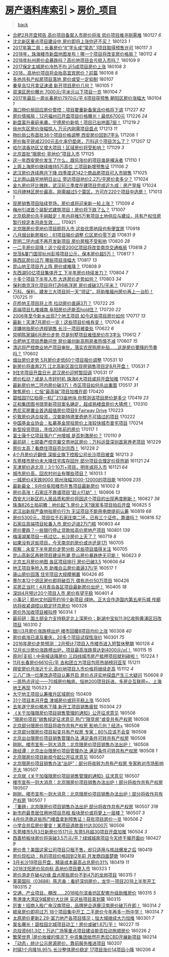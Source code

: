 [房产语料库索引](../../README.md)  > [房价_项目](房价_项目.md)
====
> [back](../README.md)

- [合肥2月开盘预告 高价项目备案入市房价将涨 低价项目难寻刚需难](http://jkwz.applinzi.com/ittc/7063249684695352326.html#%E5%90%88%E8%82%A52%E6%9C%88%E5%BC%80%E7%9B%98%E9%A2%84%E5%91%8A+%E9%AB%98%E4%BB%B7%E9%A1%B9%E7%9B%AE%E5%A4%87%E6%A1%88%E5%85%A5%E5%B8%82%E6%88%BF%E4%BB%B7%E5%B0%86%E6%B6%A8+%E4%BD%8E%E4%BB%B7%E9%A1%B9%E7%9B%AE%E9%9A%BE%E5%AF%BB%E5%88%9A%E9%9C%80%E9%9A%BE) 180127 *6* 
- [沈北新区重点项目建设中 房价即将上涨你还不买？](http://jkwz.applinzi.com/ittc/7061792158502093830.html#%E6%B2%88%E5%8C%97%E6%96%B0%E5%8C%BA%E9%87%8D%E7%82%B9%E9%A1%B9%E7%9B%AE%E5%BB%BA%E8%AE%BE%E4%B8%AD+%E6%88%BF%E4%BB%B7%E5%8D%B3%E5%B0%86%E4%B8%8A%E6%B6%A8%E4%BD%A0%E8%BF%98%E4%B8%8D%E4%B9%B0%EF%BC%9F) 180123 *1* 
- [2017年第二周：长春房价“8”字头成“常态” 1项目取得预售许可](http://jkwz.applinzi.com/ittc/7059499693942244359.html#2017%E5%B9%B4%E7%AC%AC%E4%BA%8C%E5%91%A8%EF%BC%9A%E9%95%BF%E6%98%A5%E6%88%BF%E4%BB%B7%E2%80%9C8%E2%80%9D%E5%AD%97%E5%A4%B4%E6%88%90%E2%80%9C%E5%B8%B8%E6%80%81%E2%80%9D+1%E9%A1%B9%E7%9B%AE%E5%8F%96%E5%BE%97%E9%A2%84%E5%94%AE%E8%AE%B8%E5%8F%AF) 180117 *3* 
- [2018年，珠海楼市新盘地图发布！哪一个项目将改变房价格局？](http://jkwz.applinzi.com/ittc/7057795721451799568.html#2018%E5%B9%B4%EF%BC%8C%E7%8F%A0%E6%B5%B7%E6%A5%BC%E5%B8%82%E6%96%B0%E7%9B%98%E5%9C%B0%E5%9B%BE%E5%8F%91%E5%B8%83%EF%BC%81%E5%93%AA%E4%B8%80%E4%B8%AA%E9%A1%B9%E7%9B%AE%E5%B0%86%E6%94%B9%E5%8F%98%E6%88%BF%E4%BB%B7%E6%A0%BC%E5%B1%80%EF%BC%9F) 180112 *4* 
- [2018年杭州房价会暴跌吗？高价地项目会亏损入市吗？](http://jkwz.applinzi.com/ittc/7056608805377278992.html#2018%E5%B9%B4%E6%9D%AD%E5%B7%9E%E6%88%BF%E4%BB%B7%E4%BC%9A%E6%9A%B4%E8%B7%8C%E5%90%97%EF%BC%9F%E9%AB%98%E4%BB%B7%E5%9C%B0%E9%A1%B9%E7%9B%AE%E4%BC%9A%E4%BA%8F%E6%8D%9F%E5%85%A5%E5%B8%82%E5%90%97%EF%BC%9F) 180109 *9* 
- [2017保定主城房价冷热不均 近5成项目房价上涨](http://jkwz.applinzi.com/ittc/7056166196301267985.html#2017%E4%BF%9D%E5%AE%9A%E4%B8%BB%E5%9F%8E%E6%88%BF%E4%BB%B7%E5%86%B7%E7%83%AD%E4%B8%8D%E5%9D%87+%E8%BF%915%E6%88%90%E9%A1%B9%E7%9B%AE%E6%88%BF%E4%BB%B7%E4%B8%8A%E6%B6%A8) 180108 *3* 
- [2018，高地价项目将会抬高宜宾房价？前篇](http://jkwz.applinzi.com/ittc/7056133427286246407.html#2018%EF%BC%8C%E9%AB%98%E5%9C%B0%E4%BB%B7%E9%A1%B9%E7%9B%AE%E5%B0%86%E4%BC%9A%E6%8A%AC%E9%AB%98%E5%AE%9C%E5%AE%BE%E6%88%BF%E4%BB%B7%EF%BC%9F%E5%89%8D%E7%AF%87) 180108 *8* 
- [多地共有产权房项目落地 房价或受一定抑制](http://jkwz.applinzi.com/ittc/7055868623170569222.html#%E5%A4%9A%E5%9C%B0%E5%85%B1%E6%9C%89%E4%BA%A7%E6%9D%83%E6%88%BF%E9%A1%B9%E7%9B%AE%E8%90%BD%E5%9C%B0+%E6%88%BF%E4%BB%B7%E6%88%96%E5%8F%97%E4%B8%80%E5%AE%9A%E6%8A%91%E5%88%B6) 180107  
- [秦皇岛12月拿证速递 新开项目房价几何？](http://jkwz.applinzi.com/ittc/7054994026615276561.html#%E7%A7%A6%E7%9A%87%E5%B2%9B12%E6%9C%88%E6%8B%BF%E8%AF%81%E9%80%9F%E9%80%92+%E6%96%B0%E5%BC%80%E9%A1%B9%E7%9B%AE%E6%88%BF%E4%BB%B7%E5%87%A0%E4%BD%95%EF%BC%9F) 180105 *1* 
- [双滦区房价曝光 7000元/平米元以下项目一览](http://jkwz.applinzi.com/ittc/7054780197331534855.html#%E5%8F%8C%E6%BB%A6%E5%8C%BA%E6%88%BF%E4%BB%B7%E6%9B%9D%E5%85%89+7000%E5%85%83%2F%E5%B9%B3%E7%B1%B3%E5%85%83%E4%BB%A5%E4%B8%8B%E9%A1%B9%E7%9B%AE%E4%B8%80%E8%A7%88) 180104 *7* 
- [2017年最后一周长春房价7970元/平 6项目获预售 朝阳区房价涨幅大](http://jkwz.applinzi.com/ittc/7054747978894410762.html#2017%E5%B9%B4%E6%9C%80%E5%90%8E%E4%B8%80%E5%91%A8%E9%95%BF%E6%98%A5%E6%88%BF%E4%BB%B77970%E5%85%83%2F%E5%B9%B3+6%E9%A1%B9%E7%9B%AE%E8%8E%B7%E9%A2%84%E5%94%AE+%E6%9C%9D%E9%98%B3%E5%8C%BA%E6%88%BF%E4%BB%B7%E6%B6%A8%E5%B9%85%E5%A4%A7) 180104 *1* 
- [海口物价局回应房价管控：项目要重新备案且价格将下调](http://jkwz.applinzi.com/ittc/7051806024007156752.html#%E6%B5%B7%E5%8F%A3%E7%89%A9%E4%BB%B7%E5%B1%80%E5%9B%9E%E5%BA%94%E6%88%BF%E4%BB%B7%E7%AE%A1%E6%8E%A7%EF%BC%9A%E9%A1%B9%E7%9B%AE%E8%A6%81%E9%87%8D%E6%96%B0%E5%A4%87%E6%A1%88%E4%B8%94%E4%BB%B7%E6%A0%BC%E5%B0%86%E4%B8%8B%E8%B0%83) 171227 *82* 
- [房价情报局：12月福州已开盘项目价格曝光！最低6700元](http://jkwz.applinzi.com/ittc/7051476626754241553.html#%E6%88%BF%E4%BB%B7%E6%83%85%E6%8A%A5%E5%B1%80%EF%BC%9A12%E6%9C%88%E7%A6%8F%E5%B7%9E%E5%B7%B2%E5%BC%80%E7%9B%98%E9%A1%B9%E7%9B%AE%E4%BB%B7%E6%A0%BC%E6%9B%9D%E5%85%89%EF%BC%81%E6%9C%80%E4%BD%8E6700%E5%85%83) 171226 *24* 
- [新盘富升豪庭来袭，宁德房价新低！项目已出地面7层！](http://jkwz.applinzi.com/ittc/7048836610639004689.html#%E6%96%B0%E7%9B%98%E5%AF%8C%E5%8D%87%E8%B1%AA%E5%BA%AD%E6%9D%A5%E8%A2%AD%EF%BC%8C%E5%AE%81%E5%BE%B7%E6%88%BF%E4%BB%B7%E6%96%B0%E4%BD%8E%EF%BC%81%E9%A1%B9%E7%9B%AE%E5%B7%B2%E5%87%BA%E5%9C%B0%E9%9D%A27%E5%B1%82%EF%BC%81) 171219 *2* 
- [徐州东区房价涨幅惊人 万元内刚需项目盘点](http://jkwz.applinzi.com/ittc/7046502911801033745.html#%E5%BE%90%E5%B7%9E%E4%B8%9C%E5%8C%BA%E6%88%BF%E4%BB%B7%E6%B6%A8%E5%B9%85%E6%83%8A%E4%BA%BA+%E4%B8%87%E5%85%83%E5%86%85%E5%88%9A%E9%9C%80%E9%A1%B9%E7%9B%AE%E7%9B%98%E7%82%B9) 171213 *11* 
- [物价局公布首批36个项目价格调整 西安房价回到7字头](http://jkwz.applinzi.com/ittc/7044728281444647953.html#%E7%89%A9%E4%BB%B7%E5%B1%80%E5%85%AC%E5%B8%83%E9%A6%96%E6%89%B936%E4%B8%AA%E9%A1%B9%E7%9B%AE%E4%BB%B7%E6%A0%BC%E8%B0%83%E6%95%B4+%E8%A5%BF%E5%AE%89%E6%88%BF%E4%BB%B7%E5%9B%9E%E5%88%B07%E5%AD%97%E5%A4%B4) 171208 *1* 
- [房价每平锐减2200元去化率仍垫底，万科这个项目怎么了？](http://jkwz.applinzi.com/ittc/7044282402979972113.html#%E6%88%BF%E4%BB%B7%E6%AF%8F%E5%B9%B3%E9%94%90%E5%87%8F2200%E5%85%83%E5%8E%BB%E5%8C%96%E7%8E%87%E4%BB%8D%E5%9E%AB%E5%BA%95%EF%BC%8C%E4%B8%87%E7%A7%91%E8%BF%99%E4%B8%AA%E9%A1%B9%E7%9B%AE%E6%80%8E%E4%B9%88%E4%BA%86%EF%BC%9F) 171207 *12* 
- [哈尔滨香坊区又增大项目！区域房价将受影响？](http://jkwz.applinzi.com/ittc/7041301575266468881.html#%E5%93%88%E5%B0%94%E6%BB%A8%E9%A6%99%E5%9D%8A%E5%8C%BA%E5%8F%88%E5%A2%9E%E5%A4%A7%E9%A1%B9%E7%9B%AE%EF%BC%81%E5%8C%BA%E5%9F%9F%E6%88%BF%E4%BB%B7%E5%B0%86%E5%8F%97%E5%BD%B1%E5%93%8D%EF%BC%9F) 171129 *3* 
- [北京首批“限房价 竞地价”项目入市](http://jkwz.applinzi.com/ittc/7039971934857593873.html#%E5%8C%97%E4%BA%AC%E9%A6%96%E6%89%B9%E2%80%9C%E9%99%90%E6%88%BF%E4%BB%B7+%E7%AB%9E%E5%9C%B0%E4%BB%B7%E2%80%9D%E9%A1%B9%E7%9B%AE%E5%85%A5%E5%B8%82) 171125  
- [这一年西安房价发生了什么，跟风涨价的项目谁是裸泳者](http://jkwz.applinzi.com/ittc/7034440768444433425.html#%E8%BF%99%E4%B8%80%E5%B9%B4%E8%A5%BF%E5%AE%89%E6%88%BF%E4%BB%B7%E5%8F%91%E7%94%9F%E4%BA%86%E4%BB%80%E4%B9%88%EF%BC%8C%E8%B7%9F%E9%A3%8E%E6%B6%A8%E4%BB%B7%E7%9A%84%E9%A1%B9%E7%9B%AE%E8%B0%81%E6%98%AF%E8%A3%B8%E6%B3%B3%E8%80%85) 171110 *1* 
- [上周上海房价继续维持5万高位 三项目新增预售证](http://jkwz.applinzi.com/ittc/7032893443574072336.html#%E4%B8%8A%E5%91%A8%E4%B8%8A%E6%B5%B7%E6%88%BF%E4%BB%B7%E7%BB%A7%E7%BB%AD%E7%BB%B4%E6%8C%815%E4%B8%87%E9%AB%98%E4%BD%8D+%E4%B8%89%E9%A1%B9%E7%9B%AE%E6%96%B0%E5%A2%9E%E9%A2%84%E5%94%AE%E8%AF%81) 171106 *2* 
- [武汉房价连续两月下降 四季度这142个商品房项目可入市销售](http://jkwz.applinzi.com/ittc/7028430849173881873.html#%E6%AD%A6%E6%B1%89%E6%88%BF%E4%BB%B7%E8%BF%9E%E7%BB%AD%E4%B8%A4%E6%9C%88%E4%B8%8B%E9%99%8D+%E5%9B%9B%E5%AD%A3%E5%BA%A6%E8%BF%99142%E4%B8%AA%E5%95%86%E5%93%81%E6%88%BF%E9%A1%B9%E7%9B%AE%E5%8F%AF%E5%85%A5%E5%B8%82%E9%94%80%E5%94%AE) 171025  
- [江北雨山路宅地明日出让 旁边项目地价2.2万/平房价卖多少？](http://jkwz.applinzi.com/ittc/7028059862003614736.html#%E6%B1%9F%E5%8C%97%E9%9B%A8%E5%B1%B1%E8%B7%AF%E5%AE%85%E5%9C%B0%E6%98%8E%E6%97%A5%E5%87%BA%E8%AE%A9+%E6%97%81%E8%BE%B9%E9%A1%B9%E7%9B%AE%E5%9C%B0%E4%BB%B72.2%E4%B8%87%2F%E5%B9%B3%E6%88%BF%E4%BB%B7%E5%8D%96%E5%A4%9A%E5%B0%91%EF%BC%9F) 171024  
- [金九房价环比微跌，武汉前三季度在建项目完成近九成｜房产早报](http://jkwz.applinzi.com/ittc/7027918761720546320.html#%E9%87%91%E4%B9%9D%E6%88%BF%E4%BB%B7%E7%8E%AF%E6%AF%94%E5%BE%AE%E8%B7%8C%EF%BC%8C%E6%AD%A6%E6%B1%89%E5%89%8D%E4%B8%89%E5%AD%A3%E5%BA%A6%E5%9C%A8%E5%BB%BA%E9%A1%B9%E7%9B%AE%E5%AE%8C%E6%88%90%E8%BF%91%E4%B9%9D%E6%88%90%EF%BD%9C%E6%88%BF%E4%BA%A7%E6%97%A9%E6%8A%A5) 171024  
- [10月碑林区房价最高，刚需越过5个雷区，方可在220个项目中选房！](http://jkwz.applinzi.com/ittc/7023831971967534097.html#10%E6%9C%88%E7%A2%91%E6%9E%97%E5%8C%BA%E6%88%BF%E4%BB%B7%E6%9C%80%E9%AB%98%EF%BC%8C%E5%88%9A%E9%9C%80%E8%B6%8A%E8%BF%875%E4%B8%AA%E9%9B%B7%E5%8C%BA%EF%BC%8C%E6%96%B9%E5%8F%AF%E5%9C%A8220%E4%B8%AA%E9%A1%B9%E7%9B%AE%E4%B8%AD%E9%80%89%E6%88%BF%EF%BC%81) 171013 *1* 
- [现房销售项目陆续登场，房价或将迎来新一轮上涨？](http://jkwz.applinzi.com/ittc/7022519501881607184.html#%E7%8E%B0%E6%88%BF%E9%94%80%E5%94%AE%E9%A1%B9%E7%9B%AE%E9%99%86%E7%BB%AD%E7%99%BB%E5%9C%BA%EF%BC%8C%E6%88%BF%E4%BB%B7%E6%88%96%E5%B0%86%E8%BF%8E%E6%9D%A5%E6%96%B0%E4%B8%80%E8%BD%AE%E4%B8%8A%E6%B6%A8%EF%BC%9F) 171009 *4* 
- [梅州引进首个装配式建筑项目！房价将下跌了么？](http://jkwz.applinzi.com/ittc/7021737233319724049.html#%E6%A2%85%E5%B7%9E%E5%BC%95%E8%BF%9B%E9%A6%96%E4%B8%AA%E8%A3%85%E9%85%8D%E5%BC%8F%E5%BB%BA%E7%AD%91%E9%A1%B9%E7%9B%AE%EF%BC%81%E6%88%BF%E4%BB%B7%E5%B0%86%E4%B8%8B%E8%B7%8C%E4%BA%86%E4%B9%88%EF%BC%9F) 171007  
- [北京稳房价杀手锏敲定！年内将推5万套项目土地供应与建设，共有产权住房暂行规定本月底生效……](http://jkwz.applinzi.com/ittc/7015692478689330192.html#%E5%8C%97%E4%BA%AC%E7%A8%B3%E6%88%BF%E4%BB%B7%E6%9D%80%E6%89%8B%E9%94%8F%E6%95%B2%E5%AE%9A%EF%BC%81%E5%B9%B4%E5%86%85%E5%B0%86%E6%8E%A85%E4%B8%87%E5%A5%97%E9%A1%B9%E7%9B%AE%E5%9C%9F%E5%9C%B0%E4%BE%9B%E5%BA%94%E4%B8%8E%E5%BB%BA%E8%AE%BE%EF%BC%8C%E5%85%B1%E6%9C%89%E4%BA%A7%E6%9D%83%E4%BD%8F%E6%88%BF%E6%9A%82%E8%A1%8C%E8%A7%84%E5%AE%9A%E6%9C%AC%E6%9C%88%E5%BA%95%E7%94%9F%E6%95%88%E2%80%A6%E2%80%A6) 170921  
- [北京限房价竞地价项目即将入市 这些优质地段也有便宜房](http://jkwz.applinzi.com/ittc/7014665865440789521.html#%E5%8C%97%E4%BA%AC%E9%99%90%E6%88%BF%E4%BB%B7%E7%AB%9E%E5%9C%B0%E4%BB%B7%E9%A1%B9%E7%9B%AE%E5%8D%B3%E5%B0%86%E5%85%A5%E5%B8%82+%E8%BF%99%E4%BA%9B%E4%BC%98%E8%B4%A8%E5%9C%B0%E6%AE%B5%E4%B9%9F%E6%9C%89%E4%BE%BF%E5%AE%9C%E6%88%BF) 170918  
- [八月烟台新房报价：61项目报价调整 仨区房价零下调](http://jkwz.applinzi.com/ittc/7007964546093024273.html#%E5%85%AB%E6%9C%88%E7%83%9F%E5%8F%B0%E6%96%B0%E6%88%BF%E6%8A%A5%E4%BB%B7%EF%BC%9A61%E9%A1%B9%E7%9B%AE%E6%8A%A5%E4%BB%B7%E8%B0%83%E6%95%B4+%E4%BB%A8%E5%8C%BA%E6%88%BF%E4%BB%B7%E9%9B%B6%E4%B8%8B%E8%B0%83) 170831 *9* 
- [昆明二环内或不再开发新项目 房价房租不受影响](http://jkwz.applinzi.com/ittc/7003889302646555664.html#%E6%98%86%E6%98%8E%E4%BA%8C%E7%8E%AF%E5%86%85%E6%88%96%E4%B8%8D%E5%86%8D%E5%BC%80%E5%8F%91%E6%96%B0%E9%A1%B9%E7%9B%AE+%E6%88%BF%E4%BB%B7%E6%88%BF%E7%A7%9F%E4%B8%8D%E5%8F%97%E5%BD%B1%E5%93%8D) 170820 *28* 
- [一二手房价双降！这个投资200亿项目将改变南京交通格局](http://jkwz.applinzi.com/ittc/7003192512381191184.html#%E4%B8%80%E4%BA%8C%E6%89%8B%E6%88%BF%E4%BB%B7%E5%8F%8C%E9%99%8D%EF%BC%81%E8%BF%99%E4%B8%AA%E6%8A%95%E8%B5%84200%E4%BA%BF%E9%A1%B9%E7%9B%AE%E5%B0%86%E6%94%B9%E5%8F%98%E5%8D%97%E4%BA%AC%E4%BA%A4%E9%80%9A%E6%A0%BC%E5%B1%80) 170818 *2* 
- [世茂&amp;厦门国贸杭州彭埠项目公示，保本房价超5万！](http://jkwz.applinzi.com/ittc/7002883434115253264.html#%E4%B8%96%E8%8C%82%26amp%3B%E5%8E%A6%E9%97%A8%E5%9B%BD%E8%B4%B8%E6%9D%AD%E5%B7%9E%E5%BD%AD%E5%9F%A0%E9%A1%B9%E7%9B%AE%E5%85%AC%E7%A4%BA%EF%BC%8C%E4%BF%9D%E6%9C%AC%E6%88%BF%E4%BB%B7%E8%B6%855%E4%B8%87%EF%BC%81) 170817 *1* 
- [铁西区房价过万 哪些项目涨幅大](http://jkwz.applinzi.com/ittc/7002782792356987920.html#%E9%93%81%E8%A5%BF%E5%8C%BA%E6%88%BF%E4%BB%B7%E8%BF%87%E4%B8%87+%E5%93%AA%E4%BA%9B%E9%A1%B9%E7%9B%AE%E6%B6%A8%E5%B9%85%E5%A4%A7) 170817 *13* 
- [昆山地王项目齐上阵 房价或难降？](http://jkwz.applinzi.com/ittc/6999553795393324049.html#%E6%98%86%E5%B1%B1%E5%9C%B0%E7%8E%8B%E9%A1%B9%E7%9B%AE%E9%BD%90%E4%B8%8A%E9%98%B5+%E6%88%BF%E4%BB%B7%E6%88%96%E9%9A%BE%E9%99%8D%EF%BC%9F) 170808 *9* 
- [东西湖50亿项目集体开工 下半年房价持续发力？](http://jkwz.applinzi.com/ittc/6997825014882370576.html#%E4%B8%9C%E8%A5%BF%E6%B9%9650%E4%BA%BF%E9%A1%B9%E7%9B%AE%E9%9B%86%E4%BD%93%E5%BC%80%E5%B7%A5+%E4%B8%8B%E5%8D%8A%E5%B9%B4%E6%88%BF%E4%BB%B7%E6%8C%81%E7%BB%AD%E5%8F%91%E5%8A%9B%EF%BC%9F) 170804 *7* 
- [十多个项目下半年入市 大连房价走势如何？](http://jkwz.applinzi.com/ittc/6997524605949182993.html#%E5%8D%81%E5%A4%9A%E4%B8%AA%E9%A1%B9%E7%9B%AE%E4%B8%8B%E5%8D%8A%E5%B9%B4%E5%85%A5%E5%B8%82+%E5%A4%A7%E8%BF%9E%E6%88%BF%E4%BB%B7%E8%B5%B0%E5%8A%BF%E5%A6%82%E4%BD%95%EF%BC%9F) 170803 *34* 
- [保利南京淳化项目将打造6栋洋房 房价或破3万/平米？](http://jkwz.applinzi.com/ittc/6995013329238885393.html#%E4%BF%9D%E5%88%A9%E5%8D%97%E4%BA%AC%E6%B7%B3%E5%8C%96%E9%A1%B9%E7%9B%AE%E5%B0%86%E6%89%93%E9%80%A06%E6%A0%8B%E6%B4%8B%E6%88%BF+%E6%88%BF%E4%BB%B7%E6%88%96%E7%A0%B43%E4%B8%87%2F%E5%B9%B3%E7%B1%B3%EF%BC%9F) 170727 *7* 
- [万科、保利、建发三大项目同一天“领证”，将助推福州房价再上一台阶！](http://jkwz.applinzi.com/ittc/6994292845438305296.html#%E4%B8%87%E7%A7%91%E3%80%81%E4%BF%9D%E5%88%A9%E3%80%81%E5%BB%BA%E5%8F%91%E4%B8%89%E5%A4%A7%E9%A1%B9%E7%9B%AE%E5%90%8C%E4%B8%80%E5%A4%A9%E2%80%9C%E9%A2%86%E8%AF%81%E2%80%9D%EF%BC%8C%E5%B0%86%E5%8A%A9%E6%8E%A8%E7%A6%8F%E5%B7%9E%E6%88%BF%E4%BB%B7%E5%86%8D%E4%B8%8A%E4%B8%80%E5%8F%B0%E9%98%B6%EF%BC%81) 170725 *11* 
- [花桥地王项目将上市 拉动房价直逼3万？](http://jkwz.applinzi.com/ittc/6993243750888113168.html#%E8%8A%B1%E6%A1%A5%E5%9C%B0%E7%8E%8B%E9%A1%B9%E7%9B%AE%E5%B0%86%E4%B8%8A%E5%B8%82+%E6%8B%89%E5%8A%A8%E6%88%BF%E4%BB%B7%E7%9B%B4%E9%80%BC3%E4%B8%87%EF%BC%9F) 170722 *25* 
- [高端项目扎堆城南 阜阳房价还能否hold住？](http://jkwz.applinzi.com/ittc/6992431496458404881.html#%E9%AB%98%E7%AB%AF%E9%A1%B9%E7%9B%AE%E6%89%8E%E5%A0%86%E5%9F%8E%E5%8D%97+%E9%98%9C%E9%98%B3%E6%88%BF%E4%BB%B7%E8%BF%98%E8%83%BD%E5%90%A6hold%E4%BD%8F%EF%BC%9F) 170720 *22* 
- [2006年至今新乡出现7个地王项目 如今这些项目房价如何](http://jkwz.applinzi.com/ittc/6991267062927066129.html#2006%E5%B9%B4%E8%87%B3%E4%BB%8A%E6%96%B0%E4%B9%A1%E5%87%BA%E7%8E%B07%E4%B8%AA%E5%9C%B0%E7%8E%8B%E9%A1%B9%E7%9B%AE+%E5%A6%82%E4%BB%8A%E8%BF%99%E4%BA%9B%E9%A1%B9%E7%9B%AE%E6%88%BF%E4%BB%B7%E5%A6%82%E4%BD%95) 170717 *13* 
- [最新！天津7月房价一览！这些项目价格有变！](http://jkwz.applinzi.com/ittc/6986369994769040389.html#%E6%9C%80%E6%96%B0%EF%BC%81%E5%A4%A9%E6%B4%A57%E6%9C%88%E6%88%BF%E4%BB%B7%E4%B8%80%E8%A7%88%EF%BC%81%E8%BF%99%E4%BA%9B%E9%A1%B9%E7%9B%AE%E4%BB%B7%E6%A0%BC%E6%9C%89%E5%8F%98%EF%BC%81) 170704 *4* 
- [涉嫌哄抬房价违规销售 长沙一项目被查处](http://jkwz.applinzi.com/ittc/6981916936655864836.html#%E6%B6%89%E5%AB%8C%E5%93%84%E6%8A%AC%E6%88%BF%E4%BB%B7%E8%BF%9D%E8%A7%84%E9%94%80%E5%94%AE+%E9%95%BF%E6%B2%99%E4%B8%80%E9%A1%B9%E7%9B%AE%E8%A2%AB%E6%9F%A5%E5%A4%84) 170622 *6* 
- [崇明陈家镇6月房价走势 尽是别墅项目难怪房价在3字头](http://jkwz.applinzi.com/ittc/6978217851969078277.html#%E5%B4%87%E6%98%8E%E9%99%88%E5%AE%B6%E9%95%876%E6%9C%88%E6%88%BF%E4%BB%B7%E8%B5%B0%E5%8A%BF+%E5%B0%BD%E6%98%AF%E5%88%AB%E5%A2%85%E9%A1%B9%E7%9B%AE%E9%9A%BE%E6%80%AA%E6%88%BF%E4%BB%B7%E5%9C%A83%E5%AD%97%E5%A4%B4) 170612 *7* 
- [合肥地王项目悉数问世 房价屡创新高购房者热情不减](http://jkwz.applinzi.com/ittc/6976338147838264324.html#%E5%90%88%E8%82%A5%E5%9C%B0%E7%8E%8B%E9%A1%B9%E7%9B%AE%E6%82%89%E6%95%B0%E9%97%AE%E4%B8%96+%E6%88%BF%E4%BB%B7%E5%B1%A1%E5%88%9B%E6%96%B0%E9%AB%98%E8%B4%AD%E6%88%BF%E8%80%85%E7%83%AD%E6%83%85%E4%B8%8D%E5%87%8F) 170607 *15* 
- [清远将严控商业地产项目审批，落实农民购房补贴……这是房价要降的节奏吗？](http://jkwz.applinzi.com/ittc/6974651563359339524.html#%E6%B8%85%E8%BF%9C%E5%B0%86%E4%B8%A5%E6%8E%A7%E5%95%86%E4%B8%9A%E5%9C%B0%E4%BA%A7%E9%A1%B9%E7%9B%AE%E5%AE%A1%E6%89%B9%EF%BC%8C%E8%90%BD%E5%AE%9E%E5%86%9C%E6%B0%91%E8%B4%AD%E6%88%BF%E8%A1%A5%E8%B4%B4%E2%80%A6%E2%80%A6%E8%BF%99%E6%98%AF%E6%88%BF%E4%BB%B7%E8%A6%81%E9%99%8D%E7%9A%84%E8%8A%82%E5%A5%8F%E5%90%97%EF%BC%9F) 170602  
- [烟台房价走势 5月房价走低60个项目报价调整](http://jkwz.applinzi.com/ittc/6973859383002809349.html#%E7%83%9F%E5%8F%B0%E6%88%BF%E4%BB%B7%E8%B5%B0%E5%8A%BF+5%E6%9C%88%E6%88%BF%E4%BB%B7%E8%B5%B0%E4%BD%8E60%E4%B8%AA%E9%A1%B9%E7%9B%AE%E6%8A%A5%E4%BB%B7%E8%B0%83%E6%95%B4) 170531 *10* 
- [新房价将直奔2万 江北高新区首位现房销售项目定8月开盘！](http://jkwz.applinzi.com/ittc/6973836872756233220.html#%E6%96%B0%E6%88%BF%E4%BB%B7%E5%B0%86%E7%9B%B4%E5%A5%942%E4%B8%87+%E6%B1%9F%E5%8C%97%E9%AB%98%E6%96%B0%E5%8C%BA%E9%A6%96%E4%BD%8D%E7%8E%B0%E6%88%BF%E9%94%80%E5%94%AE%E9%A1%B9%E7%9B%AE%E5%AE%9A8%E6%9C%88%E5%BC%80%E7%9B%98%EF%BC%81) 170531 *7* 
- [9住宅项目开盘日光 武汉房价迎短暂回调](http://jkwz.applinzi.com/ittc/6973745257341518853.html#9%E4%BD%8F%E5%AE%85%E9%A1%B9%E7%9B%AE%E5%BC%80%E7%9B%98%E6%97%A5%E5%85%89+%E6%AD%A6%E6%B1%89%E6%88%BF%E4%BB%B7%E8%BF%8E%E7%9F%AD%E6%9A%82%E5%9B%9E%E8%B0%83) 170531 *17* 
- [房价松动？或是入市好时机 珠海6大项目或将开盘加推](http://jkwz.applinzi.com/ittc/6972368312150262788.html#%E6%88%BF%E4%BB%B7%E6%9D%BE%E5%8A%A8%EF%BC%9F%E6%88%96%E6%98%AF%E5%85%A5%E5%B8%82%E5%A5%BD%E6%97%B6%E6%9C%BA+%E7%8F%A0%E6%B5%B76%E5%A4%A7%E9%A1%B9%E7%9B%AE%E6%88%96%E5%B0%86%E5%BC%80%E7%9B%98%E5%8A%A0%E6%8E%A8) 170527 *4* 
- [最新房价地二环内房价破3万！市区项目如何杀出重围](http://jkwz.applinzi.com/ittc/6968641754734543877.html#%E6%9C%80%E6%96%B0%E6%88%BF%E4%BB%B7%E5%9C%B0%E4%BA%8C%E7%8E%AF%E5%86%85%E6%88%BF%E4%BB%B7%E7%A0%B43%E4%B8%87%EF%BC%81%E5%B8%82%E5%8C%BA%E9%A1%B9%E7%9B%AE%E5%A6%82%E4%BD%95%E6%9D%80%E5%87%BA%E9%87%8D%E5%9B%B4) 170517 *31* 
- [聚焦房价｜仁恒“最高端”项目加推在即](http://jkwz.applinzi.com/ittc/6958669137097262085.html#%E8%81%9A%E7%84%A6%E6%88%BF%E4%BB%B7%EF%BD%9C%E4%BB%81%E6%81%92%E2%80%9C%E6%9C%80%E9%AB%98%E7%AB%AF%E2%80%9D%E9%A1%B9%E7%9B%AE%E5%8A%A0%E6%8E%A8%E5%9C%A8%E5%8D%B3) 170420  
- [碧桂园11亿拍得一机厂213亩地块 你预测该项目房价是多少](http://jkwz.applinzi.com/ittc/6958293741608633349.html#%E7%A2%A7%E6%A1%82%E5%9B%AD11%E4%BA%BF%E6%8B%8D%E5%BE%97%E4%B8%80%E6%9C%BA%E5%8E%82213%E4%BA%A9%E5%9C%B0%E5%9D%97+%E4%BD%A0%E9%A2%84%E6%B5%8B%E8%AF%A5%E9%A1%B9%E7%9B%AE%E6%88%BF%E4%BB%B7%E6%98%AF%E5%A4%9A%E5%B0%91) 170419 *23* 
- [正和集团图书馆旁新项目案名确定，超成熟楼盘房价大猜想！](http://jkwz.applinzi.com/ittc/6943430863038710788.html#%E6%AD%A3%E5%92%8C%E9%9B%86%E5%9B%A2%E5%9B%BE%E4%B9%A6%E9%A6%86%E6%97%81%E6%96%B0%E9%A1%B9%E7%9B%AE%E6%A1%88%E5%90%8D%E7%A1%AE%E5%AE%9A%EF%BC%8C%E8%B6%85%E6%88%90%E7%86%9F%E6%A5%BC%E7%9B%98%E6%88%BF%E4%BB%B7%E5%A4%A7%E7%8C%9C%E6%83%B3%EF%BC%81) 170310  
- [悉尼买房置业首选超值房价项目9 Fairway Drive](http://jkwz.applinzi.com/ittc/6937898011660387333.html#%E6%82%89%E5%B0%BC%E4%B9%B0%E6%88%BF%E7%BD%AE%E4%B8%9A%E9%A6%96%E9%80%89%E8%B6%85%E5%80%BC%E6%88%BF%E4%BB%B7%E9%A1%B9%E7%9B%AE9+Fairway+Drive) 170223  
- [伦敦房价适合投资，汉普斯特德里奇绝不可错过的项目](http://jkwz.applinzi.com/ittc/6937524519031014405.html#%E4%BC%A6%E6%95%A6%E6%88%BF%E4%BB%B7%E9%80%82%E5%90%88%E6%8A%95%E8%B5%84%EF%BC%8C%E6%B1%89%E6%99%AE%E6%96%AF%E7%89%B9%E5%BE%B7%E9%87%8C%E5%A5%87%E7%BB%9D%E4%B8%8D%E5%8F%AF%E9%94%99%E8%BF%87%E7%9A%84%E9%A1%B9%E7%9B%AE) 170222  
- [中国基金业协会：私募基金禁投房价上涨较快城市普宅项目](http://jkwz.applinzi.com/ittc/6934413081957630980.html#%E4%B8%AD%E5%9B%BD%E5%9F%BA%E9%87%91%E4%B8%9A%E5%8D%8F%E4%BC%9A%EF%BC%9A%E7%A7%81%E5%8B%9F%E5%9F%BA%E9%87%91%E7%A6%81%E6%8A%95%E6%88%BF%E4%BB%B7%E4%B8%8A%E6%B6%A8%E8%BE%83%E5%BF%AB%E5%9F%8E%E5%B8%82%E6%99%AE%E5%AE%85%E9%A1%B9%E7%9B%AE) 170214  
- [新型投资项目，寻找20年前的房价](http://jkwz.applinzi.com/ittc/6924107772202583045.html#%E6%96%B0%E5%9E%8B%E6%8A%95%E8%B5%84%E9%A1%B9%E7%9B%AE%EF%BC%8C%E5%AF%BB%E6%89%BE20%E5%B9%B4%E5%89%8D%E7%9A%84%E6%88%BF%E4%BB%B7) 170117 *1* 
- [富士康千亿项目落户广州增城 是否刺激房价？](http://jkwz.applinzi.com/ittc/6921597373230089220.html#%E5%AF%8C%E5%A3%AB%E5%BA%B7%E5%8D%83%E4%BA%BF%E9%A1%B9%E7%9B%AE%E8%90%BD%E6%88%B7%E5%B9%BF%E5%B7%9E%E5%A2%9E%E5%9F%8E+%E6%98%AF%E5%90%A6%E5%88%BA%E6%BF%80%E6%88%BF%E4%BB%B7%EF%BC%9F) 170110 *9* 
- [最前研｜七部委严控京冀交界地区房价；万科运营深圳首家养老项目](http://jkwz.applinzi.com/ittc/6917054621251273733.html#%E6%9C%80%E5%89%8D%E7%A0%94%EF%BD%9C%E4%B8%83%E9%83%A8%E5%A7%94%E4%B8%A5%E6%8E%A7%E4%BA%AC%E5%86%80%E4%BA%A4%E7%95%8C%E5%9C%B0%E5%8C%BA%E6%88%BF%E4%BB%B7%EF%BC%9B%E4%B8%87%E7%A7%91%E8%BF%90%E8%90%A5%E6%B7%B1%E5%9C%B3%E9%A6%96%E5%AE%B6%E5%85%BB%E8%80%81%E9%A1%B9%E7%9B%AE) 161229  
- [房价太高？看商住项目亮剑京西！](http://jkwz.applinzi.com/ittc/6916476234577216517.html#%E6%88%BF%E4%BB%B7%E5%A4%AA%E9%AB%98%EF%BC%9F%E7%9C%8B%E5%95%86%E4%BD%8F%E9%A1%B9%E7%9B%AE%E4%BA%AE%E5%89%91%E4%BA%AC%E8%A5%BF%EF%BC%81) 161228 *2* 
- [4个月房价近翻倍 深振业旗下控股公司长沙项目被查](http://jkwz.applinzi.com/ittc/6910909479486227461.html#4%E4%B8%AA%E6%9C%88%E6%88%BF%E4%BB%B7%E8%BF%91%E7%BF%BB%E5%80%8D+%E6%B7%B1%E6%8C%AF%E4%B8%9A%E6%97%97%E4%B8%8B%E6%8E%A7%E8%82%A1%E5%85%AC%E5%8F%B8%E9%95%BF%E6%B2%99%E9%A1%B9%E7%9B%AE%E8%A2%AB%E6%9F%A5) 161213 *3* 
- [东莞楼市房价未大降住宅库存回升 部分项目合理定价获热销](http://jkwz.applinzi.com/ittc/6902973420681036805.html#%E4%B8%9C%E8%8E%9E%E6%A5%BC%E5%B8%82%E6%88%BF%E4%BB%B7%E6%9C%AA%E5%A4%A7%E9%99%8D%E4%BD%8F%E5%AE%85%E5%BA%93%E5%AD%98%E5%9B%9E%E5%8D%87+%E9%83%A8%E5%88%86%E9%A1%B9%E7%9B%AE%E5%90%88%E7%90%86%E5%AE%9A%E4%BB%B7%E8%8E%B7%E7%83%AD%E9%94%80) 161121 *24* 
- [天津房价追北京！3个10万+项目，明年或将入市](http://jkwz.applinzi.com/ittc/6902873611626349573.html#%E5%A4%A9%E6%B4%A5%E6%88%BF%E4%BB%B7%E8%BF%BD%E5%8C%97%E4%BA%AC%EF%BC%813%E4%B8%AA10%E4%B8%87%2B%E9%A1%B9%E7%9B%AE%EF%BC%8C%E6%98%8E%E5%B9%B4%E6%88%96%E5%B0%86%E5%85%A5%E5%B8%82) 161121 *64* 
- [城市房价高，回农村创业有哪些项目？](http://jkwz.applinzi.com/ittc/6888516510900814853.html#%E5%9F%8E%E5%B8%82%E6%88%BF%E4%BB%B7%E9%AB%98%EF%BC%8C%E5%9B%9E%E5%86%9C%E6%9D%91%E5%88%9B%E4%B8%9A%E6%9C%89%E5%93%AA%E4%BA%9B%E9%A1%B9%E7%9B%AE%EF%BC%9F) 161013 *1* 
- [一城房价4天跌9000 郑州涨幅3000-12000的项目能](http://jkwz.applinzi.com/ittc/6887029131006444549.html#%E4%B8%80%E5%9F%8E%E6%88%BF%E4%BB%B74%E5%A4%A9%E8%B7%8C9000+%E9%83%91%E5%B7%9E%E6%B6%A8%E5%B9%853000-12000%E7%9A%84%E9%A1%B9%E7%9B%AE%E8%83%BD) 161009 *235* 
- [最新最全：9月份阜阳楼市在售项目最新房价](http://jkwz.applinzi.com/ittc/6884335920991437829.html#%E6%9C%80%E6%96%B0%E6%9C%80%E5%85%A8%EF%BC%9A9%E6%9C%88%E4%BB%BD%E9%98%9C%E9%98%B3%E6%A5%BC%E5%B8%82%E5%9C%A8%E5%94%AE%E9%A1%B9%E7%9B%AE%E6%9C%80%E6%96%B0%E6%88%BF%E4%BB%B7) 161002 *8* 
- [房价高涨！石家庄不靠谱项目“趁火打劫” ！](http://jkwz.applinzi.com/ittc/6874762276707501060.html#%E6%88%BF%E4%BB%B7%E9%AB%98%E6%B6%A8%EF%BC%81%E7%9F%B3%E5%AE%B6%E5%BA%84%E4%B8%8D%E9%9D%A0%E8%B0%B1%E9%A1%B9%E7%9B%AE%E2%80%9C%E8%B6%81%E7%81%AB%E6%89%93%E5%8A%AB%E2%80%9D+%EF%BC%81) 160906 *13* 
- [西安大兴新区的人居品质和房价将因这个项目的出现再度刷新！](http://jkwz.applinzi.com/ittc/6871155279760196612.html#%E8%A5%BF%E5%AE%89%E5%A4%A7%E5%85%B4%E6%96%B0%E5%8C%BA%E7%9A%84%E4%BA%BA%E5%B1%85%E5%93%81%E8%B4%A8%E5%92%8C%E6%88%BF%E4%BB%B7%E5%B0%86%E5%9B%A0%E8%BF%99%E4%B8%AA%E9%A1%B9%E7%9B%AE%E7%9A%84%E5%87%BA%E7%8E%B0%E5%86%8D%E5%BA%A6%E5%88%B7%E6%96%B0%EF%BC%81) 160827 *38* 
- [珠海826土拍前瞻：地价起飞,房价上天?唐家多项目拍后开盘](http://jkwz.applinzi.com/ittc/6870384765244539909.html#%E7%8F%A0%E6%B5%B7826%E5%9C%9F%E6%8B%8D%E5%89%8D%E7%9E%BB%EF%BC%9A%E5%9C%B0%E4%BB%B7%E8%B5%B7%E9%A3%9E%2C%E6%88%BF%E4%BB%B7%E4%B8%8A%E5%A4%A9%3F%E5%94%90%E5%AE%B6%E5%A4%9A%E9%A1%B9%E7%9B%AE%E6%8B%8D%E5%90%8E%E5%BC%80%E7%9B%98) 160825 *5* 
- [武汉出新规严查哄抬房价行为 无证项目不能用电商提前认筹](http://jkwz.applinzi.com/ittc/6867968288751109125.html#%E6%AD%A6%E6%B1%89%E5%87%BA%E6%96%B0%E8%A7%84%E4%B8%A5%E6%9F%A5%E5%93%84%E6%8A%AC%E6%88%BF%E4%BB%B7%E8%A1%8C%E4%B8%BA+%E6%97%A0%E8%AF%81%E9%A1%B9%E7%9B%AE%E4%B8%8D%E8%83%BD%E7%94%A8%E7%94%B5%E5%95%86%E6%8F%90%E5%89%8D%E8%AE%A4%E7%AD%B9) 160819 *68* 
- [房价5300元，项目位于石家庄南二环，已有三个证件，靠谱吗？](http://jkwz.applinzi.com/ittc/6867103573946663940.html#%E6%88%BF%E4%BB%B75300%E5%85%83%EF%BC%8C%E9%A1%B9%E7%9B%AE%E4%BD%8D%E4%BA%8E%E7%9F%B3%E5%AE%B6%E5%BA%84%E5%8D%97%E4%BA%8C%E7%8E%AF%EF%BC%8C%E5%B7%B2%E6%9C%89%E4%B8%89%E4%B8%AA%E8%AF%81%E4%BB%B6%EF%BC%8C%E9%9D%A0%E8%B0%B1%E5%90%97%EF%BC%9F) 160816 *52* 
- [石家庄高端项目轮番入市 房价迈进2万门槛](http://jkwz.applinzi.com/ittc/6862046931974620165.html#%E7%9F%B3%E5%AE%B6%E5%BA%84%E9%AB%98%E7%AB%AF%E9%A1%B9%E7%9B%AE%E8%BD%AE%E7%95%AA%E5%85%A5%E5%B8%82+%E6%88%BF%E4%BB%B7%E8%BF%88%E8%BF%9B2%E4%B8%87%E9%97%A8%E6%A7%9B) 160803 *44* 
- [房价要跌？一些银行停止贷款给高价房地产项目](http://jkwz.applinzi.com/ittc/6861434158655734789.html#%E6%88%BF%E4%BB%B7%E8%A6%81%E8%B7%8C%EF%BC%9F%E4%B8%80%E4%BA%9B%E9%93%B6%E8%A1%8C%E5%81%9C%E6%AD%A2%E8%B4%B7%E6%AC%BE%E7%BB%99%E9%AB%98%E4%BB%B7%E6%88%BF%E5%9C%B0%E4%BA%A7%E9%A1%B9%E7%9B%AE) 160801 *139* 
- [梅溪湖某项目一栋过亿，长沙房价上天了？](http://jkwz.applinzi.com/ittc/6856512332733350917.html#%E6%A2%85%E6%BA%AA%E6%B9%96%E6%9F%90%E9%A1%B9%E7%9B%AE%E4%B8%80%E6%A0%8B%E8%BF%87%E4%BA%BF%EF%BC%8C%E9%95%BF%E6%B2%99%E6%88%BF%E4%BB%B7%E4%B8%8A%E5%A4%A9%E4%BA%86%EF%BC%9F) 160719 *8* 
- [如果没有这些项目，今天南京的房价或许还是1万](http://jkwz.applinzi.com/ittc/6851461953431798788.html#%E5%A6%82%E6%9E%9C%E6%B2%A1%E6%9C%89%E8%BF%99%E4%BA%9B%E9%A1%B9%E7%9B%AE%EF%BC%8C%E4%BB%8A%E5%A4%A9%E5%8D%97%E4%BA%AC%E7%9A%84%E6%88%BF%E4%BB%B7%E6%88%96%E8%AE%B8%E8%BF%98%E6%98%AF1%E4%B8%87) 160705  
- [观察：永安下半年房价走势分析 这些项目值得关注](http://jkwz.applinzi.com/ittc/6851442935278863364.html#%E8%A7%82%E5%AF%9F%EF%BC%9A%E6%B0%B8%E5%AE%89%E4%B8%8B%E5%8D%8A%E5%B9%B4%E6%88%BF%E4%BB%B7%E8%B5%B0%E5%8A%BF%E5%88%86%E6%9E%90+%E8%BF%99%E4%BA%9B%E9%A1%B9%E7%9B%AE%E5%80%BC%E5%BE%97%E5%85%B3%E6%B3%A8) 160705  
- [昆山高新区再掀项目建设热潮 昆山房价暴跌绝无可能！](http://jkwz.applinzi.com/ittc/6846872206726153221.html#%E6%98%86%E5%B1%B1%E9%AB%98%E6%96%B0%E5%8C%BA%E5%86%8D%E6%8E%80%E9%A1%B9%E7%9B%AE%E5%BB%BA%E8%AE%BE%E7%83%AD%E6%BD%AE+%E6%98%86%E5%B1%B1%E6%88%BF%E4%BB%B7%E6%9A%B4%E8%B7%8C%E7%BB%9D%E6%97%A0%E5%8F%AF%E8%83%BD%EF%BC%81) 160623 *9* 
- [北京五月房价地图 各区项目排行 房价已破3.5](http://jkwz.applinzi.com/ittc/6840738598823134213.html#%E5%8C%97%E4%BA%AC%E4%BA%94%E6%9C%88%E6%88%BF%E4%BB%B7%E5%9C%B0%E5%9B%BE+%E5%90%84%E5%8C%BA%E9%A1%B9%E7%9B%AE%E6%8E%92%E8%A1%8C+%E6%88%BF%E4%BB%B7%E5%B7%B2%E7%A0%B43.5) 160606 *64* 
- [地王项目争抢入市 助推白云房价直逼3万/平](http://jkwz.applinzi.com/ittc/6833255534899512325.html#%E5%9C%B0%E7%8E%8B%E9%A1%B9%E7%9B%AE%E4%BA%89%E6%8A%A2%E5%85%A5%E5%B8%82+%E5%8A%A9%E6%8E%A8%E7%99%BD%E4%BA%91%E6%88%BF%E4%BB%B7%E7%9B%B4%E9%80%BC3%E4%B8%87%2F%E5%B9%B3) 160517 *1* 
- [唐山房价回落 住宅项目大规模搁置](http://jkwz.applinzi.com/ittc/6825433809751114757.html#%E5%94%90%E5%B1%B1%E6%88%BF%E4%BB%B7%E5%9B%9E%E8%90%BD+%E4%BD%8F%E5%AE%85%E9%A1%B9%E7%9B%AE%E5%A4%A7%E8%A7%84%E6%A8%A1%E6%90%81%E7%BD%AE) 160426 *85* 
- [墨尔本12个郊区房价即将破百万 偶有总价50万项目](http://jkwz.applinzi.com/ittc/6825423238158877701.html#%E5%A2%A8%E5%B0%94%E6%9C%AC12%E4%B8%AA%E9%83%8A%E5%8C%BA%E6%88%BF%E4%BB%B7%E5%8D%B3%E5%B0%86%E7%A0%B4%E7%99%BE%E4%B8%87+%E5%81%B6%E6%9C%89%E6%80%BB%E4%BB%B750%E4%B8%87%E9%A1%B9%E7%9B%AE) 160426  
- [买房正当时！4月青岛各区项目最新房价出炉！](http://jkwz.applinzi.com/ittc/6817517738687726596.html#%E4%B9%B0%E6%88%BF%E6%AD%A3%E5%BD%93%E6%97%B6%EF%BC%814%E6%9C%88%E9%9D%92%E5%B2%9B%E5%90%84%E5%8C%BA%E9%A1%B9%E7%9B%AE%E6%9C%80%E6%96%B0%E6%88%BF%E4%BB%B7%E5%87%BA%E7%82%89%EF%BC%81) 160405 *18* 
- [深圳4月预计20个项目入市 房价有望平稳](http://jkwz.applinzi.com/ittc/6816064227328394244.html#%E6%B7%B1%E5%9C%B34%E6%9C%88%E9%A2%84%E8%AE%A120%E4%B8%AA%E9%A1%B9%E7%9B%AE%E5%85%A5%E5%B8%82+%E6%88%BF%E4%BB%B7%E6%9C%89%E6%9C%9B%E5%B9%B3%E7%A8%B3) 160401 *4* 
- [小事记 | 郑州文创园签约16个新项目 绿地、正大合作造国内第五座乐城 传廊坊将收紧调控以稳定环京房价](http://jkwz.applinzi.com/ittc/6814420077612893189.html#%E5%B0%8F%E4%BA%8B%E8%AE%B0+%7C+%E9%83%91%E5%B7%9E%E6%96%87%E5%88%9B%E5%9B%AD%E7%AD%BE%E7%BA%A616%E4%B8%AA%E6%96%B0%E9%A1%B9%E7%9B%AE+%E7%BB%BF%E5%9C%B0%E3%80%81%E6%AD%A3%E5%A4%A7%E5%90%88%E4%BD%9C%E9%80%A0%E5%9B%BD%E5%86%85%E7%AC%AC%E4%BA%94%E5%BA%A7%E4%B9%90%E5%9F%8E+%E4%BC%A0%E5%BB%8A%E5%9D%8A%E5%B0%86%E6%94%B6%E7%B4%A7%E8%B0%83%E6%8E%A7%E4%BB%A5%E7%A8%B3%E5%AE%9A%E7%8E%AF%E4%BA%AC%E6%88%BF%E4%BB%B7) 160328  
- [房价外加收项目被叫停](http://jkwz.applinzi.com/ittc/6809325348793615365.html#%E6%88%BF%E4%BB%B7%E5%A4%96%E5%8A%A0%E6%94%B6%E9%A1%B9%E7%9B%AE%E8%A2%AB%E5%8F%AB%E5%81%9C) 160314 *1* 
- [最前研｜国土部全力支持稳定北上深房价；新湖中宝拟11.9亿收购黄浦区旧改项目](http://jkwz.applinzi.com/ittc/6808011260536816645.html#%E6%9C%80%E5%89%8D%E7%A0%94%EF%BD%9C%E5%9B%BD%E5%9C%9F%E9%83%A8%E5%85%A8%E5%8A%9B%E6%94%AF%E6%8C%81%E7%A8%B3%E5%AE%9A%E5%8C%97%E4%B8%8A%E6%B7%B1%E6%88%BF%E4%BB%B7%EF%BC%9B%E6%96%B0%E6%B9%96%E4%B8%AD%E5%AE%9D%E6%8B%9F11.9%E4%BA%BF%E6%94%B6%E8%B4%AD%E9%BB%84%E6%B5%A6%E5%8C%BA%E6%97%A7%E6%94%B9%E9%A1%B9%E7%9B%AE) 160310 *2* 
- [银川3月房价涨跌榜出炉 楼市回暖8项目均价上涨](http://jkwz.applinzi.com/ittc/6807260991922373637.html#%E9%93%B6%E5%B7%9D3%E6%9C%88%E6%88%BF%E4%BB%B7%E6%B6%A8%E8%B7%8C%E6%A6%9C%E5%87%BA%E7%82%89+%E6%A5%BC%E5%B8%82%E5%9B%9E%E6%9A%968%E9%A1%B9%E7%9B%AE%E5%9D%87%E4%BB%B7%E4%B8%8A%E6%B6%A8) 160308 *40* 
- [房价疯涨已波及重庆，20多个项目试探性涨价](http://jkwz.applinzi.com/ittc/6804748400666870788.html#%E6%88%BF%E4%BB%B7%E7%96%AF%E6%B6%A8%E5%B7%B2%E6%B3%A2%E5%8F%8A%E9%87%8D%E5%BA%86%EF%BC%8C20%E5%A4%9A%E4%B8%AA%E9%A1%B9%E7%9B%AE%E8%AF%95%E6%8E%A2%E6%80%A7%E6%B6%A8%E4%BB%B7) 160301 *75* 
- [2016年房价走势预测：2月预计7项目入市楼市进入短暂休整期](http://jkwz.applinzi.com/ittc/6792419065075336196.html#2016%E5%B9%B4%E6%88%BF%E4%BB%B7%E8%B5%B0%E5%8A%BF%E9%A2%84%E6%B5%8B%EF%BC%9A2%E6%9C%88%E9%A2%84%E8%AE%A17%E9%A1%B9%E7%9B%AE%E5%85%A5%E5%B8%82%E6%A5%BC%E5%B8%82%E8%BF%9B%E5%85%A5%E7%9F%AD%E6%9A%82%E4%BC%91%E6%95%B4%E6%9C%9F) 160128 *4* 
- [12月长沙房价涨跌榜出炉，项目最高涨跌竟达到4000元/㎡！](http://jkwz.applinzi.com/ittc/6787554220597314565.html#12%E6%9C%88%E9%95%BF%E6%B2%99%E6%88%BF%E4%BB%B7%E6%B6%A8%E8%B7%8C%E6%A6%9C%E5%87%BA%E7%82%89%EF%BC%8C%E9%A1%B9%E7%9B%AE%E6%9C%80%E9%AB%98%E6%B6%A8%E8%B7%8C%E7%AB%9F%E8%BE%BE%E5%88%B04000%E5%85%83%2F%E3%8E%A1%EF%BC%81) 160115 *15* 
- [原创|支招！中央喊话降房价 三四线城市房产抵押项目就别碰啦！](http://jkwz.applinzi.com/ittc/6779429553202267141.html#%E5%8E%9F%E5%88%9B%7C%E6%94%AF%E6%8B%9B%EF%BC%81%E4%B8%AD%E5%A4%AE%E5%96%8A%E8%AF%9D%E9%99%8D%E6%88%BF%E4%BB%B7+%E4%B8%89%E5%9B%9B%E7%BA%BF%E5%9F%8E%E5%B8%82%E6%88%BF%E4%BA%A7%E6%8A%B5%E6%8A%BC%E9%A1%B9%E7%9B%AE%E5%B0%B1%E5%88%AB%E7%A2%B0%E5%95%A6%EF%BC%81) 151224 *1* 
- [11月长春房价6610元/平 吉和团立方项目包揽热销榜冠亚军](http://jkwz.applinzi.com/ittc/6774499510344745989.html#11%E6%9C%88%E9%95%BF%E6%98%A5%E6%88%BF%E4%BB%B76610%E5%85%83%2F%E5%B9%B3+%E5%90%89%E5%92%8C%E5%9B%A2%E7%AB%8B%E6%96%B9%E9%A1%B9%E7%9B%AE%E5%8C%85%E6%8F%BD%E7%83%AD%E9%94%80%E6%A6%9C%E5%86%A0%E4%BA%9A%E5%86%9B) 151211  
- [翔安房价月涨近千元 高价地项目入市价格将继续走高](http://jkwz.applinzi.com/ittc/6763730290447221765.html#%E7%BF%94%E5%AE%89%E6%88%BF%E4%BB%B7%E6%9C%88%E6%B6%A8%E8%BF%91%E5%8D%83%E5%85%83+%E9%AB%98%E4%BB%B7%E5%9C%B0%E9%A1%B9%E7%9B%AE%E5%85%A5%E5%B8%82%E4%BB%B7%E6%A0%BC%E5%B0%86%E7%BB%A7%E7%BB%AD%E8%B5%B0%E9%AB%98) 151112 *4* 
- [三八广场一烂尾改造项目认筹开启 房价点评实地探盘产生三大疑问](http://jkwz.applinzi.com/ittc/547650611419129175.html#%E4%B8%89%E5%85%AB%E5%B9%BF%E5%9C%BA%E4%B8%80%E7%83%82%E5%B0%BE%E6%94%B9%E9%80%A0%E9%A1%B9%E7%9B%AE%E8%AE%A4%E7%AD%B9%E5%BC%80%E5%90%AF+%E6%88%BF%E4%BB%B7%E7%82%B9%E8%AF%84%E5%AE%9E%E5%9C%B0%E6%8E%A2%E7%9B%98%E4%BA%A7%E7%94%9F%E4%B8%89%E5%A4%A7%E7%96%91%E9%97%AE) 150608 *9* 
- [一周热点评论——70城房价触底、恒地200项目跃进、多房企互联网+、上海地王再现](http://jkwz.applinzi.com/ittc/547650611415940330.html#%E4%B8%80%E5%91%A8%E7%83%AD%E7%82%B9%E8%AF%84%E8%AE%BA%E2%80%94%E2%80%9470%E5%9F%8E%E6%88%BF%E4%BB%B7%E8%A7%A6%E5%BA%95%E3%80%81%E6%81%92%E5%9C%B0200%E9%A1%B9%E7%9B%AE%E8%B7%83%E8%BF%9B%E3%80%81%E5%A4%9A%E6%88%BF%E4%BC%81%E4%BA%92%E8%81%94%E7%BD%91%2B%E3%80%81%E4%B8%8A%E6%B5%B7%E5%9C%B0%E7%8E%8B%E5%86%8D%E7%8E%B0) 150523 *2* 
- [大宁地王项目认筹推升区域房价](http://jkwz.applinzi.com/ittc/547650611401962657.html#%E5%A4%A7%E5%AE%81%E5%9C%B0%E7%8E%8B%E9%A1%B9%E7%9B%AE%E8%AE%A4%E7%AD%B9%E6%8E%A8%E5%8D%87%E5%8C%BA%E5%9F%9F%E6%88%BF%E4%BB%B7) 150409  
- [31个项目本月开盘 津城房价或将平稳上涨](http://jkwz.applinzi.com/ittc/547650611391956546.html#31%E4%B8%AA%E9%A1%B9%E7%9B%AE%E6%9C%AC%E6%9C%88%E5%BC%80%E7%9B%98+%E6%B4%A5%E5%9F%8E%E6%88%BF%E4%BB%B7%E6%88%96%E5%B0%86%E5%B9%B3%E7%A8%B3%E4%B8%8A%E6%B6%A8) 150305  
- [去年遂宁房价略有下降 新开工项目销售疲软](http://jkwz.applinzi.com/ittc/547650611394833857.html#%E5%8E%BB%E5%B9%B4%E9%81%82%E5%AE%81%E6%88%BF%E4%BB%B7%E7%95%A5%E6%9C%89%E4%B8%8B%E9%99%8D+%E6%96%B0%E5%BC%80%E5%B7%A5%E9%A1%B9%E7%9B%AE%E9%94%80%E5%94%AE%E7%96%B2%E8%BD%AF) 150304 *23* 
- [《关于加强限房价项目销售管理的通知》公开征求意见](http://jkwz.applinzi.com/ittc/7100679083623187467.html#%E3%80%8A%E5%85%B3%E4%BA%8E%E5%8A%A0%E5%BC%BA%E9%99%90%E6%88%BF%E4%BB%B7%E9%A1%B9%E7%9B%AE%E9%94%80%E5%94%AE%E7%AE%A1%E7%90%86%E7%9A%84%E9%80%9A%E7%9F%A5%E3%80%8B%E5%85%AC%E5%BC%80%E5%BE%81%E6%B1%82%E6%84%8F%E8%A7%81) 180508  
- [“限房价项目”销售规定征求意见 热门“限竞房”或变共有产权房](http://jkwz.applinzi.com/ittc/7100678209224049670.html#%E2%80%9C%E9%99%90%E6%88%BF%E4%BB%B7%E9%A1%B9%E7%9B%AE%E2%80%9D%E9%94%80%E5%94%AE%E8%A7%84%E5%AE%9A%E5%BE%81%E6%B1%82%E6%84%8F%E8%A7%81+%E7%83%AD%E9%97%A8%E2%80%9C%E9%99%90%E7%AB%9E%E6%88%BF%E2%80%9D%E6%88%96%E5%8F%98%E5%85%B1%E6%9C%89%E4%BA%A7%E6%9D%83%E6%88%BF) 180508  
- [北京部分限房价项目将收作共有产权房 影响几何？经济+](http://jkwz.applinzi.com/ittc/7100674362632045585.html#%E5%8C%97%E4%BA%AC%E9%83%A8%E5%88%86%E9%99%90%E6%88%BF%E4%BB%B7%E9%A1%B9%E7%9B%AE%E5%B0%86%E6%94%B6%E4%BD%9C%E5%85%B1%E6%9C%89%E4%BA%A7%E6%9D%83%E6%88%BF+%E5%BD%B1%E5%93%8D%E5%87%A0%E4%BD%95%EF%BC%9F%E7%BB%8F%E6%B5%8E%2B) 180508  
- [北京部分限房价项目拟变共有产权房 专家：80%应该不会变](http://jkwz.applinzi.com/ittc/7100659379173065734.html#%E5%8C%97%E4%BA%AC%E9%83%A8%E5%88%86%E9%99%90%E6%88%BF%E4%BB%B7%E9%A1%B9%E7%9B%AE%E6%8B%9F%E5%8F%98%E5%85%B1%E6%9C%89%E4%BA%A7%E6%9D%83%E6%88%BF+%E4%B8%93%E5%AE%B6%EF%BC%9A80%25%E5%BA%94%E8%AF%A5%E4%B8%8D%E4%BC%9A%E5%8F%98) 180508  
- [北京出台限房价项目销售管理办法 满足条件可转共有产权房](http://jkwz.applinzi.com/ittc/7100656869981029383.html#%E5%8C%97%E4%BA%AC%E5%87%BA%E5%8F%B0%E9%99%90%E6%88%BF%E4%BB%B7%E9%A1%B9%E7%9B%AE%E9%94%80%E5%94%AE%E7%AE%A1%E7%90%86%E5%8A%9E%E6%B3%95+%E6%BB%A1%E8%B6%B3%E6%9D%A1%E4%BB%B6%E5%8F%AF%E8%BD%AC%E5%85%B1%E6%9C%89%E4%BA%A7%E6%9D%83%E6%88%BF) 180508  
- [刚刚，楼市宣布一则大消息：北京限房价项目销售办法出炉！](http://jkwz.applinzi.com/ittc/7100644834710914054.html#%E5%88%9A%E5%88%9A%EF%BC%8C%E6%A5%BC%E5%B8%82%E5%AE%A3%E5%B8%83%E4%B8%80%E5%88%99%E5%A4%A7%E6%B6%88%E6%81%AF%EF%BC%9A%E5%8C%97%E4%BA%AC%E9%99%90%E6%88%BF%E4%BB%B7%E9%A1%B9%E7%9B%AE%E9%94%80%E5%94%AE%E5%8A%9E%E6%B3%95%E5%87%BA%E7%82%89%EF%BC%81) 180508  
- [政经谭｜北京出台限房价项目管理办法 满足条件可转共有产权房](http://jkwz.applinzi.com/ittc/7100548833811629072.html#%E6%94%BF%E7%BB%8F%E8%B0%AD%EF%BD%9C%E5%8C%97%E4%BA%AC%E5%87%BA%E5%8F%B0%E9%99%90%E6%88%BF%E4%BB%B7%E9%A1%B9%E7%9B%AE%E7%AE%A1%E7%90%86%E5%8A%9E%E6%B3%95+%E6%BB%A1%E8%B6%B3%E6%9D%A1%E4%BB%B6%E5%8F%AF%E8%BD%AC%E5%85%B1%E6%9C%89%E4%BA%A7%E6%9D%83%E6%88%BF) 180508 *1* 
- [北京限房价项目新规今起公开征求意见](http://jkwz.applinzi.com/ittc/7100485599620498438.html#%E5%8C%97%E4%BA%AC%E9%99%90%E6%88%BF%E4%BB%B7%E9%A1%B9%E7%9B%AE%E6%96%B0%E8%A7%84%E4%BB%8A%E8%B5%B7%E5%85%AC%E5%BC%80%E5%BE%81%E6%B1%82%E6%84%8F%E8%A7%81) 180507  
- [北京限房价项目销售办法“出炉”：部分将收转为共有产权房 专家称对市场影响不大](http://jkwz.applinzi.com/ittc/7100483406427325450.html#%E5%8C%97%E4%BA%AC%E9%99%90%E6%88%BF%E4%BB%B7%E9%A1%B9%E7%9B%AE%E9%94%80%E5%94%AE%E5%8A%9E%E6%B3%95%E2%80%9C%E5%87%BA%E7%82%89%E2%80%9D%EF%BC%9A%E9%83%A8%E5%88%86%E5%B0%86%E6%94%B6%E8%BD%AC%E4%B8%BA%E5%85%B1%E6%9C%89%E4%BA%A7%E6%9D%83%E6%88%BF+%E4%B8%93%E5%AE%B6%E7%A7%B0%E5%AF%B9%E5%B8%82%E5%9C%BA%E5%BD%B1%E5%93%8D%E4%B8%8D%E5%A4%A7) 180507  
- [北京就《关于加强限房价项目销售管理的通知》征求意见](http://jkwz.applinzi.com/ittc/7100479541715928075.html#%E5%8C%97%E4%BA%AC%E5%B0%B1%E3%80%8A%E5%85%B3%E4%BA%8E%E5%8A%A0%E5%BC%BA%E9%99%90%E6%88%BF%E4%BB%B7%E9%A1%B9%E7%9B%AE%E9%94%80%E5%94%AE%E7%AE%A1%E7%90%86%E7%9A%84%E9%80%9A%E7%9F%A5%E3%80%8B%E5%BE%81%E6%B1%82%E6%84%8F%E8%A7%81) 180507  
- [楼市宣布一则大消息：北京限房价项目销售办法出炉！部分将收作共有产权房](http://jkwz.applinzi.com/ittc/7100460852354483210.html#%E6%A5%BC%E5%B8%82%E5%AE%A3%E5%B8%83%E4%B8%80%E5%88%99%E5%A4%A7%E6%B6%88%E6%81%AF%EF%BC%9A%E5%8C%97%E4%BA%AC%E9%99%90%E6%88%BF%E4%BB%B7%E9%A1%B9%E7%9B%AE%E9%94%80%E5%94%AE%E5%8A%9E%E6%B3%95%E5%87%BA%E7%82%89%EF%BC%81%E9%83%A8%E5%88%86%E5%B0%86%E6%94%B6%E4%BD%9C%E5%85%B1%E6%9C%89%E4%BA%A7%E6%9D%83%E6%88%BF) 180507  
- [刚刚，楼市宣布一则大消息：北京限房价项目销售办法出炉！部分将收作共有产权房](http://jkwz.applinzi.com/ittc/7100460215411672081.html#%E5%88%9A%E5%88%9A%EF%BC%8C%E6%A5%BC%E5%B8%82%E5%AE%A3%E5%B8%83%E4%B8%80%E5%88%99%E5%A4%A7%E6%B6%88%E6%81%AF%EF%BC%9A%E5%8C%97%E4%BA%AC%E9%99%90%E6%88%BF%E4%BB%B7%E9%A1%B9%E7%9B%AE%E9%94%80%E5%94%AE%E5%8A%9E%E6%B3%95%E5%87%BA%E7%82%89%EF%BC%81%E9%83%A8%E5%88%86%E5%B0%86%E6%94%B6%E4%BD%9C%E5%85%B1%E6%9C%89%E4%BA%A7%E6%9D%83%E6%88%BF) 180507 *1* 
- [「重磅」北京限房价项目销售办法出炉 部分将收作共有产权房](http://jkwz.applinzi.com/ittc/7100277413017814027.html#%E3%80%8C%E9%87%8D%E7%A3%85%E3%80%8D%E5%8C%97%E4%BA%AC%E9%99%90%E6%88%BF%E4%BB%B7%E9%A1%B9%E7%9B%AE%E9%94%80%E5%94%AE%E5%8A%9E%E6%B3%95%E5%87%BA%E7%82%89+%E9%83%A8%E5%88%86%E5%B0%86%E6%94%B6%E4%BD%9C%E5%85%B1%E6%9C%89%E4%BA%A7%E6%9D%83%E6%88%BF) 180507 *318* 
- [新市府最贵居住用地项目亮相 板块房价或将更上一层楼？](http://jkwz.applinzi.com/ittc/7100323399622722567.html#%E6%96%B0%E5%B8%82%E5%BA%9C%E6%9C%80%E8%B4%B5%E5%B1%85%E4%BD%8F%E7%94%A8%E5%9C%B0%E9%A1%B9%E7%9B%AE%E4%BA%AE%E7%9B%B8+%E6%9D%BF%E5%9D%97%E6%88%BF%E4%BB%B7%E6%88%96%E5%B0%86%E6%9B%B4%E4%B8%8A%E4%B8%80%E5%B1%82%E6%A5%BC%EF%BC%9F) 180507 *3* 
- [4月份济南这些热门楼盘拿到预售证！获批项目房价一览](http://jkwz.applinzi.com/ittc/7099926383407137799.html#4%E6%9C%88%E4%BB%BD%E6%B5%8E%E5%8D%97%E8%BF%99%E4%BA%9B%E7%83%AD%E9%97%A8%E6%A5%BC%E7%9B%98%E6%8B%BF%E5%88%B0%E9%A2%84%E5%94%AE%E8%AF%81%EF%BC%81%E8%8E%B7%E6%89%B9%E9%A1%B9%E7%9B%AE%E6%88%BF%E4%BB%B7%E4%B8%80%E8%A7%88) 180506 *2* 
- [小学合并后房价要变！某项目退款首付达3000万](http://jkwz.applinzi.com/ittc/7099903390018700298.html#%E5%B0%8F%E5%AD%A6%E5%90%88%E5%B9%B6%E5%90%8E%E6%88%BF%E4%BB%B7%E8%A6%81%E5%8F%98%EF%BC%81%E6%9F%90%E9%A1%B9%E7%9B%AE%E9%80%80%E6%AC%BE%E9%A6%96%E4%BB%98%E8%BE%BE3000%E4%B8%87) 180506  
- [东莞楼市5月3日新房价15171元 东莞5月超30项目开盘加推](http://jkwz.applinzi.com/ittc/7099307932942599175.html#%E4%B8%9C%E8%8E%9E%E6%A5%BC%E5%B8%825%E6%9C%883%E6%97%A5%E6%96%B0%E6%88%BF%E4%BB%B715171%E5%85%83+%E4%B8%9C%E8%8E%9E5%E6%9C%88%E8%B6%8530%E9%A1%B9%E7%9B%AE%E5%BC%80%E7%9B%98%E5%8A%A0%E6%8E%A8) 180504 *3* 
- [西善桥板块房价将突破3.5万元/平？绿城城南项目今天终于揭开面纱](http://jkwz.applinzi.com/ittc/7096717897919628298.html#%E8%A5%BF%E5%96%84%E6%A1%A5%E6%9D%BF%E5%9D%97%E6%88%BF%E4%BB%B7%E5%B0%86%E7%AA%81%E7%A0%B43.5%E4%B8%87%E5%85%83%2F%E5%B9%B3%EF%BC%9F%E7%BB%BF%E5%9F%8E%E5%9F%8E%E5%8D%97%E9%A1%B9%E7%9B%AE%E4%BB%8A%E5%A4%A9%E7%BB%88%E4%BA%8E%E6%8F%AD%E5%BC%80%E9%9D%A2%E7%BA%B1) 180427 *9* 
- [房价贵？美国这家公司项目只租不售，却只适用与核战爆发之后](http://jkwz.applinzi.com/ittc/7093743389403251728.html#%E6%88%BF%E4%BB%B7%E8%B4%B5%EF%BC%9F%E7%BE%8E%E5%9B%BD%E8%BF%99%E5%AE%B6%E5%85%AC%E5%8F%B8%E9%A1%B9%E7%9B%AE%E5%8F%AA%E7%A7%9F%E4%B8%8D%E5%94%AE%EF%BC%8C%E5%8D%B4%E5%8F%AA%E9%80%82%E7%94%A8%E4%B8%8E%E6%A0%B8%E6%88%98%E7%88%86%E5%8F%91%E4%B9%8B%E5%90%8E) 180419  
- [房价现松动：有的项目价格回到2年前 开发商四面楚歌](http://jkwz.applinzi.com/ittc/7093737181652976657.html#%E6%88%BF%E4%BB%B7%E7%8E%B0%E6%9D%BE%E5%8A%A8%EF%BC%9A%E6%9C%89%E7%9A%84%E9%A1%B9%E7%9B%AE%E4%BB%B7%E6%A0%BC%E5%9B%9E%E5%88%B02%E5%B9%B4%E5%89%8D+%E5%BC%80%E5%8F%91%E5%95%86%E5%9B%9B%E9%9D%A2%E6%A5%9A%E6%AD%8C) 180419  
- [3月长沙19项目开盘，精装成本最高占总房价31%](http://jkwz.applinzi.com/ittc/7093734398216373254.html#3%E6%9C%88%E9%95%BF%E6%B2%9919%E9%A1%B9%E7%9B%AE%E5%BC%80%E7%9B%98%EF%BC%8C%E7%B2%BE%E8%A3%85%E6%88%90%E6%9C%AC%E6%9C%80%E9%AB%98%E5%8D%A0%E6%80%BB%E6%88%BF%E4%BB%B731%25) 180419 *11* 
- [2018沈阳房价风向标 高地价项目要入市](http://jkwz.applinzi.com/ittc/7083699364927374346.html#2018%E6%B2%88%E9%98%B3%E6%88%BF%E4%BB%B7%E9%A3%8E%E5%90%91%E6%A0%87+%E9%AB%98%E5%9C%B0%E4%BB%B7%E9%A1%B9%E7%9B%AE%E8%A6%81%E5%85%A5%E5%B8%82) 180323 *1* 
- [房价游走在破4边缘 盘点那些房价不到4万的龙岗项目](http://jkwz.applinzi.com/ittc/7080761664746292230.html#%E6%88%BF%E4%BB%B7%E6%B8%B8%E8%B5%B0%E5%9C%A8%E7%A0%B44%E8%BE%B9%E7%BC%98+%E7%9B%98%E7%82%B9%E9%82%A3%E4%BA%9B%E6%88%BF%E4%BB%B7%E4%B8%8D%E5%88%B04%E4%B8%87%E7%9A%84%E9%BE%99%E5%B2%97%E9%A1%B9%E7%9B%AE) 180315 *1* 
- [莱蒙国际（03688）陈志香：看好深圳房价，龙华一项目2018上半年开工](http://jkwz.applinzi.com/ittc/7080728637651551243.html#%E8%8E%B1%E8%92%99%E5%9B%BD%E9%99%85%EF%BC%8803688%EF%BC%89%E9%99%88%E5%BF%97%E9%A6%99%EF%BC%9A%E7%9C%8B%E5%A5%BD%E6%B7%B1%E5%9C%B3%E6%88%BF%E4%BB%B7%EF%BC%8C%E9%BE%99%E5%8D%8E%E4%B8%80%E9%A1%B9%E7%9B%AE2018%E4%B8%8A%E5%8D%8A%E5%B9%B4%E5%BC%80%E5%B7%A5) 180315 *2* 
- [交通、产业项目、棚改……2018哈尔滨香坊区配套升级助推房价](http://jkwz.applinzi.com/ittc/7080726549857043473.html#%E4%BA%A4%E9%80%9A%E3%80%81%E4%BA%A7%E4%B8%9A%E9%A1%B9%E7%9B%AE%E3%80%81%E6%A3%9A%E6%94%B9%E2%80%A6%E2%80%A62018%E5%93%88%E5%B0%94%E6%BB%A8%E9%A6%99%E5%9D%8A%E5%8C%BA%E9%85%8D%E5%A5%97%E5%8D%87%E7%BA%A7%E5%8A%A9%E6%8E%A8%E6%88%BF%E4%BB%B7) 180315 *5* 
- [粤港澳大湾区9城房价大比拼 买这些项目真划算](http://jkwz.applinzi.com/ittc/7080599880374682631.html#%E7%B2%A4%E6%B8%AF%E6%BE%B3%E5%A4%A7%E6%B9%BE%E5%8C%BA9%E5%9F%8E%E6%88%BF%E4%BB%B7%E5%A4%A7%E6%AF%94%E6%8B%BC+%E4%B9%B0%E8%BF%99%E4%BA%9B%E9%A1%B9%E7%9B%AE%E7%9C%9F%E5%88%92%E7%AE%97) 180315  
- [厉害！招商入股广电汉南项目，品牌房企逐鹿汉南房价破万在即！](http://jkwz.applinzi.com/ittc/7080343745604355088.html#%E5%8E%89%E5%AE%B3%EF%BC%81%E6%8B%9B%E5%95%86%E5%85%A5%E8%82%A1%E5%B9%BF%E7%94%B5%E6%B1%89%E5%8D%97%E9%A1%B9%E7%9B%AE%EF%BC%8C%E5%93%81%E7%89%8C%E6%88%BF%E4%BC%81%E9%80%90%E9%B9%BF%E6%B1%89%E5%8D%97%E6%88%BF%E4%BB%B7%E7%A0%B4%E4%B8%87%E5%9C%A8%E5%8D%B3%EF%BC%81) 180314 *2* 
- [颍泉房价即将过万 18个项目集中开工 二手房价今年再多一所中学！](http://jkwz.applinzi.com/ittc/7080263342407287825.html#%E9%A2%8D%E6%B3%89%E6%88%BF%E4%BB%B7%E5%8D%B3%E5%B0%86%E8%BF%87%E4%B8%87+18%E4%B8%AA%E9%A1%B9%E7%9B%AE%E9%9B%86%E4%B8%AD%E5%BC%80%E5%B7%A5+%E4%BA%8C%E6%89%8B%E6%88%BF%E4%BB%B7%E4%BB%8A%E5%B9%B4%E5%86%8D%E5%A4%9A%E4%B8%80%E6%89%80%E4%B8%AD%E5%AD%A6%EF%BC%81) 180314 *7* 
- [太原房价更新2.29-富力地产各项目情况；恒大城继续大力加推](http://jkwz.applinzi.com/ittc/7075273832032371719.html#%E5%A4%AA%E5%8E%9F%E6%88%BF%E4%BB%B7%E6%9B%B4%E6%96%B02.29-%E5%AF%8C%E5%8A%9B%E5%9C%B0%E4%BA%A7%E5%90%84%E9%A1%B9%E7%9B%AE%E6%83%85%E5%86%B5%EF%BC%9B%E6%81%92%E5%A4%A7%E5%9F%8E%E7%BB%A7%E7%BB%AD%E5%A4%A7%E5%8A%9B%E5%8A%A0%E6%8E%A8) 180301 *7* 
- [案名曝光！碧桂园北城项目动工！房价或破1.6万/平！](http://jkwz.applinzi.com/ittc/7074842526530143238.html#%E6%A1%88%E5%90%8D%E6%9B%9D%E5%85%89%EF%BC%81%E7%A2%A7%E6%A1%82%E5%9B%AD%E5%8C%97%E5%9F%8E%E9%A1%B9%E7%9B%AE%E5%8A%A8%E5%B7%A5%EF%BC%81%E6%88%BF%E4%BB%B7%E6%88%96%E7%A0%B41.6%E4%B8%87%2F%E5%B9%B3%EF%BC%81) 180227 *15* 
- [总投资661.3亿！万达广场等重点项目建设能否拉动旅顺房价](http://jkwz.applinzi.com/ittc/7074326525635986448.html#%E6%80%BB%E6%8A%95%E8%B5%84661.3%E4%BA%BF%EF%BC%81%E4%B8%87%E8%BE%BE%E5%B9%BF%E5%9C%BA%E7%AD%89%E9%87%8D%E7%82%B9%E9%A1%B9%E7%9B%AE%E5%BB%BA%E8%AE%BE%E8%83%BD%E5%90%A6%E6%8B%89%E5%8A%A8%E6%97%85%E9%A1%BA%E6%88%BF%E4%BB%B7) 180226 *2* 
- [繁荣世界 |房价放缓的情况下  中资集团依然在悉尼CBD开展新项目](http://jkwz.applinzi.com/ittc/7069896412769043473.html#%E7%B9%81%E8%8D%A3%E4%B8%96%E7%95%8C+%7C%E6%88%BF%E4%BB%B7%E6%94%BE%E7%BC%93%E7%9A%84%E6%83%85%E5%86%B5%E4%B8%8B++%E4%B8%AD%E8%B5%84%E9%9B%86%E5%9B%A2%E4%BE%9D%E7%84%B6%E5%9C%A8%E6%82%89%E5%B0%BCCBD%E5%BC%80%E5%B1%95%E6%96%B0%E9%A1%B9%E7%9B%AE) 180214  
- [「动态」统计公示房源房价，靠前服务推进项目](http://jkwz.applinzi.com/ittc/7067469152929711120.html#%E3%80%8C%E5%8A%A8%E6%80%81%E3%80%8D%E7%BB%9F%E8%AE%A1%E5%85%AC%E7%A4%BA%E6%88%BF%E6%BA%90%E6%88%BF%E4%BB%B7%EF%BC%8C%E9%9D%A0%E5%89%8D%E6%9C%8D%E5%8A%A1%E6%8E%A8%E8%BF%9B%E9%A1%B9%E7%9B%AE) 180207  
- [时隔1个月降16.95% 长沙整体房价稳定 17项目涨价14项目小降](http://jkwz.applinzi.com/ittc/7066930580296303633.html#%E6%97%B6%E9%9A%941%E4%B8%AA%E6%9C%88%E9%99%8D16.95%25+%E9%95%BF%E6%B2%99%E6%95%B4%E4%BD%93%E6%88%BF%E4%BB%B7%E7%A8%B3%E5%AE%9A+17%E9%A1%B9%E7%9B%AE%E6%B6%A8%E4%BB%B714%E9%A1%B9%E7%9B%AE%E5%B0%8F%E9%99%8D) 180206 *4* 
